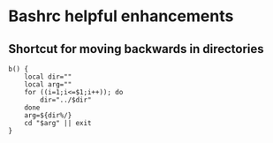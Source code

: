 # Bashrc helpful enhancements
## Shortcut for moving backwards in directories 
```
b() {
    local dir=""
    local arg=""
    for ((i=1;i<=$1;i++)); do
        dir="../$dir"
    done
    arg=${dir%/}
    cd "$arg" || exit
}
```